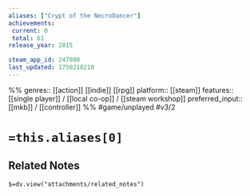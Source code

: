 ```yaml
---
aliases: ["Crypt of the NecroDancer"]
achievements:
 current: 0
 total: 61
release_year: 2015

steam_app_id: 247080
last_updated: 1750218210
---
```

%%
genres:: [[action]] [[indie]] [[rpg]]
platform:: [[steam]]
features:: [[single player]] / [[local co-op]] / [[steam workshop]]
preferred_input:: [[mkb]] / [[controller]]
%%
#game/unplayed
#v3/2

# `=this.aliases[0]`
## Related Notes
`$=dv.view("attachments/related_notes")`
